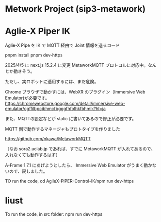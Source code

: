 #
#  Metwork Project  (sip3-metawork)
# 

# Aglie-X Piper IK

Aglie-X Pipe を IK で MQTT 経由で Joint 情報を送るコード

pnpm install 
pnpm dev-https

2025/4/5 に next.js 15.2.4 に変更
MetaworkMQTT プロトコルに対応中。なんとか動きそう。

ただし、実ロボットに適用するには、まだ危険。



Chrome ブラウザで動かすには、WebXR のプラグイン（Immersive Web Emulator)が必要です。
https://chromewebstore.google.com/detail/immersive-web-emulator/cgffilbpcibhmcfbgggfhfolhkfbhmik?hl=ja

また、MQTTの設定などが static に書いてあるので修正が必要です。

MQTT 側で動作するマネージャもプロトタイプを作りました

https://github.com/nkawa/MetaworkMQTT

（なお sora2.uclab.jp であれば、すでに MetaworkMQTT が入れてあるので、入れなくても動作するはず）

A-Frame 1.7.1 にあげようとしたら、 Immersive Web Emulator がうまく動かないので、戻しました。

TO run the code, cd AgileX-PiPER-Control-IK/npm run dev-https

# liust
To run the code, in src folder:
npm run dev-https